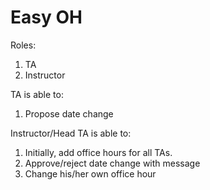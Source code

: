 # Easy OH

Roles:
1. TA
2. Instructor


TA is able to:
1. Propose date change


Instructor/Head TA is able to:
1. Initially, add office hours for all TAs.
2. Approve/reject date change with message
3. Change his/her own office hour